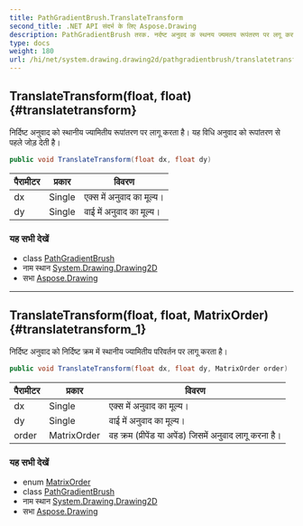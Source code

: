```yaml
---
title: PathGradientBrush.TranslateTransform
second_title: .NET API संदर्भ के लिए Aspose.Drawing
description: PathGradientBrush तरक. नर्दष्ट अनुवद क स्थनय ज्यमतय रूपंतरण पर लगू करत है यह वध अनुवद क रूपंतरण से पहले जड़ देत है
type: docs
weight: 180
url: /hi/net/system.drawing.drawing2d/pathgradientbrush/translatetransform/
---
```

## TranslateTransform(float, float) {#translatetransform}

निर्दिष्ट अनुवाद को स्थानीय ज्यामितीय रूपांतरण पर लागू करता है। यह विधि अनुवाद को रूपांतरण से पहले जोड़ देती है।

```csharp
public void TranslateTransform(float dx, float dy)
```

| पैरामीटर | प्रकार | विवरण |
| --- | --- | --- |
| dx | Single | एक्स में अनुवाद का मूल्य। |
| dy | Single | वाई में अनुवाद का मूल्य। |

### यह सभी देखें

* class [PathGradientBrush](../)
* नाम स्थान [System.Drawing.Drawing2D](../../pathgradientbrush/)
* सभा [Aspose.Drawing](../../../)

---

## TranslateTransform(float, float, MatrixOrder) {#translatetransform_1}

निर्दिष्ट अनुवाद को निर्दिष्ट क्रम में स्थानीय ज्यामितीय परिवर्तन पर लागू करता है।

```csharp
public void TranslateTransform(float dx, float dy, MatrixOrder order)
```

| पैरामीटर | प्रकार | विवरण |
| --- | --- | --- |
| dx | Single | एक्स में अनुवाद का मूल्य। |
| dy | Single | वाई में अनुवाद का मूल्य। |
| order | MatrixOrder | वह क्रम (प्रीपेंड या अपेंड) जिसमें अनुवाद लागू करना है। |

### यह सभी देखें

* enum [MatrixOrder](../../matrixorder/)
* class [PathGradientBrush](../)
* नाम स्थान [System.Drawing.Drawing2D](../../pathgradientbrush/)
* सभा [Aspose.Drawing](../../../)


